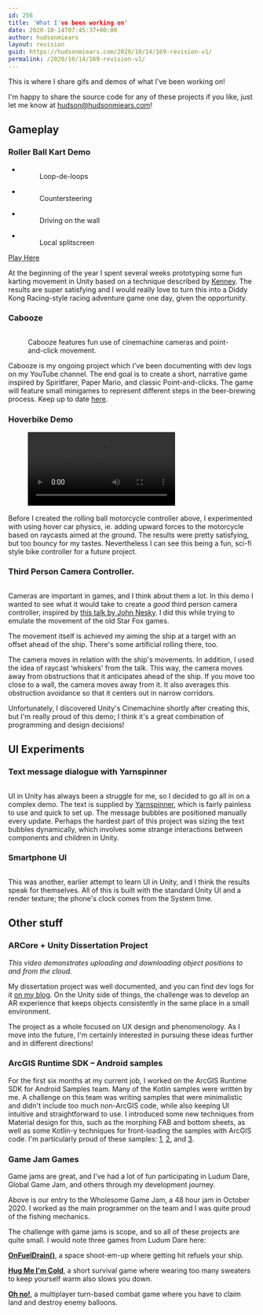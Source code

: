 ```yaml
---
id: 256
title: 'What I've been working on'
date: 2020-10-14T07:45:37+00:00
author: hudsonmiears
layout: revision
guid: https://hudsonmiears.com/2020/10/14/169-revision-v1/
permalink: /2020/10/14/169-revision-v1/
---
```

This is where I share gifs and demos of what I've been working on!

I'm happy to share the source code for any of these projects if you like, just let me know at hudson@hudsonmiears.com!

## Gameplay

### Roller Ball Kart Demo

<ul class="wp-block-gallery columns-3 is-cropped">
  <li class="blocks-gallery-item">
    <figure><img src="/wp-content/uploads/2020/09/kart_racer_v_0_0_3_loop-1.gif" alt="" data-id="232" data-link="https://hudsonmiears.com/portfolio/kart_racer_v_0_0_3_loop-1/" class="wp-image-232" /><figcaption>Loop-de-loops</figcaption></figure>
  </li>
  <li class="blocks-gallery-item">
    <figure><img src="/wp-content/uploads/2020/09/kart_racer_v_0_0_5_countersteering-2.gif" alt="" data-id="233" data-link="https://hudsonmiears.com/portfolio/kart_racer_v_0_0_5_countersteering-2/" class="wp-image-233" /><figcaption>Countersteering</figcaption></figure>
  </li>
  <li class="blocks-gallery-item">
    <figure><img src="/wp-content/uploads/2020/09/kart_racer_v_0_0_7_driving_on_wall-1.gif" alt="" data-id="234" data-link="https://hudsonmiears.com/portfolio/kart_racer_v_0_0_7_driving_on_wall-1/" class="wp-image-234" /><figcaption>Driving on the wall</figcaption></figure>
  </li>
  <li class="blocks-gallery-item">
    <figure><img src="/wp-content/uploads/2020/09/kart_racer_v_0_0_5_splitscreen-3.gif" alt="" data-id="230" class="wp-image-230" /><figcaption>Local splitscreen</figcaption></figure>
  </li>
</ul>

<p class="has-medium-font-size">
  <a href="https://reizoukin.itch.io/kart-racer-demos">Play Here</a>
</p>

At the beginning of the year I spent several weeks prototyping some fun karting movement in Unity based on a technique described by [Kenney](https://twitter.com/kenneynl/status/1107783904784715788?lang=en). The results are super satisfying and I would really love to turn this into a Diddy Kong Racing-style racing adventure game one day, given the opportunity.

### Cabooze<figure class="wp-block-embed-youtube wp-block-embed is-type-video is-provider-youtube wp-embed-aspect-16-9 wp-has-aspect-ratio">

<div class="wp-block-embed__wrapper">
</div></figure> <figure class="wp-block-image">

<img src="/wp-content/uploads/2020/09/cinemachineshowoff.gif" alt="" class="wp-image-220" /> <figcaption>Cabooze features fun use of cinemachine cameras and point-and-click movement.</figcaption></figure> 

Cabooze is my ongoing project which I've been documenting with dev logs on my YouTube channel. The end goal is to create a short, narrative game inspired by Spiritfarer, Paper Mario, and classic Point-and-clicks. The game will feature small minigames to represent different steps in the beer-brewing process. Keep up to date [here](https://www.youtube.com/channel/UCpHSXFLxATDubOAje6dDKeg?view_as=subscriber).

### Hoverbike Demo<figure class="wp-block-video aligncenter"><video controls src="/wp-content/uploads/2019/07/smoothernow.mp4"></video></figure> 

Before I created the rolling ball motorcycle controller above, I experimented with using hover car physics, ie. adding upward forces to the motorcycle based on raycasts aimed at the ground. The results were pretty satisfying, but too bouncy for my tastes. Nevertheless I can see this being a fun, sci-fi style bike controller for a future project.

### Third Person Camera Controller.

<div class="wp-block-image">
  <figure class="aligncenter"><img src="/wp-content/uploads/2019/07/thirdpersoncameracontroller.gif" alt="" class="wp-image-155" /></figure>
</div>

Cameras are important in games, and I think about them a lot. In this demo I wanted to see what it would take to create a _good_ third person camera controller, inspired by [this talk by John Nesky](https://youtu.be/C7307qRmlMI). I did this while trying to emulate the movement of the old Star Fox games.

The movement itself is achieved my aiming the ship at a target with an offset ahead of the ship. There's some artificial rolling there, too.

The camera moves in relation with the ship's movements. In addition, I used the idea of raycast &#8216;whiskers' from the talk. This way, the camera moves away from obstructions that it anticipates ahead of the ship. If you move too close to a wall, the camera moves away from it. It also averages this obstruction avoidance so that it centers out in narrow corridors.

Unfortunately, I discovered Unity's Cinemachine shortly after creating this, but I'm really proud of this demo; I think it's a great combination of programming and design decisions!

## UI Experiments

### Text message dialogue with Yarnspinner<figure class="wp-block-image">

<img src="/wp-content/uploads/2020/09/messageswithyarnspinner3-1.gif" alt="" class="wp-image-218" /> </figure> 

UI in Unity has always been a struggle for me, so I decided to go all in on a complex demo. The text is supplied by [Yarnspinner](https://yarnspinner.dev/), which is fairly painless to use and quick to set up. The message bubbles are positioned manually every update. Perhaps the hardest part of this project was sizing the text bubbles dynamically, which involves some strange interactions between components and children in Unity.

### Smartphone UI

<div class="wp-block-image">
  <figure class="aligncenter"><img src="/wp-content/uploads/2019/07/fakephonewithcamera.gif" alt="" class="wp-image-151" /></figure>
</div>

This was another, earlier attempt to learn UI in Unity, and I think the results speak for themselves. All of this is built with the standard Unity UI and a render texture; the phone's clock comes from the System time.

## Other stuff

### ARCore + Unity Dissertation Project<figure class="wp-block-embed-youtube wp-block-embed is-type-video is-provider-youtube wp-embed-aspect-4-3 wp-has-aspect-ratio">

<div class="wp-block-embed__wrapper">
</div><figcaption> 

_This video demonstrates uploading and downloading object positions to and from the cloud._ </figcaption></figure> 

My dissertation project was well documented, and you can find dev logs for it [on my blog](https://hudsonmiears.com/blog/). On the Unity side of things, the challenge was to develop an AR experience that keeps objects consistently in the same place in a small environment. 

The project as a whole focused on UX design and phenomenology. As I move into the future, I'm certainly interested in pursuing these ideas further and in different directions!

### ArcGIS Runtime SDK &#8211; Android samples

For the first six months at my current job, I worked on the ArcGIS Runtime SDK for Android Samples team. Many of the Kotlin samples were written by me. A challenge on this team was writing samples that were minimalistic and didn't include too much non-ArcGIS code, while also keeping UI intuitive and straightforward to use. I introduced some new techniques from Material design for this, such as the morphing FAB and bottom sheets, as well as some Kotlin-y techniques for front-loading the samples with ArcGIS code. I'm particularly proud of these samples: [1](https://github.com/Esri/arcgis-runtime-samples-android/tree/master/kotlin/manage-operational-layers), [2](https://github.com/Esri/arcgis-runtime-samples-android/tree/master/kotlin/find-route), and [3](https://github.com/Esri/arcgis-runtime-samples-android/tree/master/kotlin/group-layers).

### Game Jam Games

Game jams are great, and I've had a lot of fun participating in Ludum Dare, Global Game Jam, and others through my development journey.<figure></figure> 

Above is our entry to the Wholesome Game Jam, a 48 hour jam in October 2020. I worked as the main programmer on the team and I was quite proud of the fishing mechanics.

<p style="text-align:left">
  The challenge with game jams is scope, and so all of these projects are quite small. I would note three games from Ludum Dare here:
</p>

**[OnFuelDrain()](https://quietaria.itch.io/onfueldrain)**, a space shoot-em-up where getting hit refuels your ship. 

**[Hug Me I'm Cold](https://reizoukin.itch.io/hug-me-im-cold)**, a short survival game where wearing too many sweaters to keep yourself warm also slows you down.

**[Oh no!](https://quietaria.itch.io/oh-no-the-sky-is-falling)**, a multiplayer turn-based combat game where you have to claim land and destroy enemy balloons.